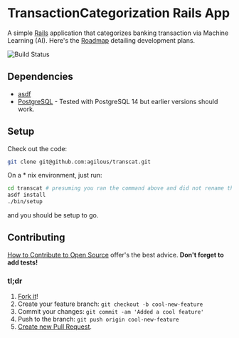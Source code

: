 # TransactionCategorization Rails App
A simple [Rails](https://rubyonrails.org/) application that categorizes banking transaction via Machine Learning (AI).
Here's the [Roadmap](./ROADMAP.md) detailing development plans.

![Build Status](https://github.com/agilous/transcat/actions/workflows/ci.yml/badge.svg)

## Dependencies
* [asdf](https://asdf-vm.com/#/)
* [PostgreSQL](https://www.postgresql.org/) - Tested with PostgreSQL 14 but earlier versions should work.

## Setup
Check out the code:
```sh
git clone git@github.com:agilous/transcat.git
```
On a * nix environment, just run:
```sh
cd transcat # presuming you ran the command above and did not rename the directory
asdf install
./bin/setup
```
and you should be setup to go.

## Contributing
[How to Contribute to Open Source](https://opensource.guide/how-to-contribute/)
offer's the best advice. **Don't forget to add tests!**

### tl;dr
1. [Fork it](https://docs.github.com/en/github/getting-started-with-github/fork-a-repo)!
1. Create your feature branch: `git checkout -b cool-new-feature`
1. Commit your changes: `git commit -am 'Added a cool feature'`
1. Push to the branch: `git push origin cool-new-feature`
1. [Create new Pull Request](https://docs.github.com/en/github/collaborating-with-issues-and-pull-requests/creating-a-pull-request).